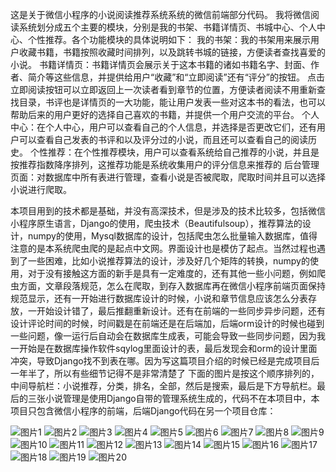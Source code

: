 这是关于微信小程序的小说阅读推荐系统系统的微信前端部分代码。
我将微信阅读系统划分成五个主要的模块，分别是我的书架、书籍详情页、书城中心、个人中心、个性推荐。各个功能模块的具体说明如下：
我的书架：我的书架用来展示用户收藏书籍，书籍按照收藏时间排列，以及跳转书城的链接，方便读者查找喜爱的小说。
书籍详情页：书籍详情页会展示关于这本书籍的诸如书籍名字、封面、作者、简介等这些信息，并提供给用户“收藏”和“立即阅读”还有“评分”的按钮。
点击立即阅读按钮可以立即返回上一次读者看到章节的位置，方便读者阅读不用重新查找目录，书评也是详情页的一大功能，能让用户发表一些对这本书的看法，也可以帮助后来的用户更好的选择自己喜欢的书籍，并提供一个用户交流的平台。
个人中心：在个人中心，用户可以查看自己的个人信息，并选择是否更改它们，还有用户可以查看自己发表的书评和以及评分过的小说，而且还可以查看自己的阅读历史。
个性推荐：在个性推荐模块，用户可以查看系统给自己推荐的小说，并且是按推荐指数降序排列，这推荐功能是系统收集用户的评分信息来推荐的
后台管理页面：对数据库中所有表进行管理，查看小说是否被爬取，爬取时间并且可以选择小说进行爬取。

本项目用到的技术都是基础，并没有高深技术，但是涉及的技术比较多，包括微信小程序原生语言，Django的使用，爬虫技术（Beautifulsoup），推荐算法的设计，numpy的使用，Mysql数据库的设计，包括爬虫怎么批量输入数据库，值得注意的是本系统爬虫爬的是起点中文网。界面设计也是模仿了起点。当然过程也遇到了一些困难，比如小说推荐算法的设计，涉及好几个矩阵的转换，numpy的使用，对于没有接触这方面的新手是具有一定难度的，还有其他一些小问题，例如爬虫方面，文章段落规范，怎么在爬取，到存入数据库再在微信小程序前端页面保持规范显示，还有一开始进行数据库设计的时候，小说和章节信息应该怎么分表存放，一开始设计错了，最后推翻重新设计。还有在前端的一些同步异步问题，还有设计评论时间的时候，时间戳是在前端还是在后端加，后端orm设计的时候也碰到一些问题，像一运行后自动会在数据库生成表，可能会导致一些同步问题，因为我一开始是在数据库操作软件sqylog里面设计的表，最后发现会和orm的设计里面冲突，导致Django找不到表在哪。因为写这篇项目介绍的时候已经是完成项目后一年半了，所以有些细节记得不是非常清楚了
下面的图片是按这个顺序排列的，中间导航栏：小说推荐，分类，排名，全部，然后是搜索，最后是下方导航栏。最后的三张小说管理是使用Django自带的管理系统生成的，代码不在本项目中，本项目只包含微信小程序的前端，后端Django代码在另一个项目仓库：

![图片1](https://github.com/user-attachments/assets/29ac3789-fd5d-4e3d-b3ff-db52c25ffdce)
![图片2](https://github.com/user-attachments/assets/d607a5ca-c46e-4f48-a781-219195243303)
![图片3](https://github.com/user-attachments/assets/e96a40b3-ffd5-4619-a244-5cf3278283f1)
![图片4](https://github.com/user-attachments/assets/8d4f42d5-cb88-4110-ab65-6db44b93d205)
![图片5](https://github.com/user-attachments/assets/4154d3a6-a4d8-4c0b-91e0-cef387309f90)
![图片6](https://github.com/user-attachments/assets/b655086d-a84f-4df8-8e59-f111acf5afc2)
![图片7](https://github.com/user-attachments/assets/a68e7d64-4a6a-40e8-9e0a-c0c646628804)
![图片8](https://github.com/user-attachments/assets/2051c645-9446-4637-b718-5c29a4630c13)
![图片9](https://github.com/user-attachments/assets/7b52f4bd-cab5-4c7d-ac5c-9d5e3447b028)
![图片10](https://github.com/user-attachments/assets/fa1b1e32-4ec0-4ad4-8297-6a09eba349f1)
![图片11](https://github.com/user-attachments/assets/e6361d47-7121-4bf9-b3bb-63848353d0dd)
![图片12](https://github.com/user-attachments/assets/5781a316-89a2-41cc-9d8e-0db8f517dbb0)
![图片13](https://github.com/user-attachments/assets/b5171b70-437d-41aa-9b85-fc999121ee14)
![图片14](https://github.com/user-attachments/assets/0f2eb500-e69a-45ba-a6cb-08b79abffcf9)
![图片15](https://github.com/user-attachments/assets/87c4bb52-5087-4ba8-8b28-6e96b6ad0b39)
![图片16](https://github.com/user-attachments/assets/e1edc28a-e3e6-4164-9173-67fa02bdfbbb)
![图片17](https://github.com/user-attachments/assets/e853e60f-dde3-4b86-b1cc-deb8caf94ec0)
![图片18](https://github.com/user-attachments/assets/3172195f-c2ba-4f36-8f6b-21d6df245a45)
![图片19](https://github.com/user-attachments/assets/90c6b205-87e4-4ed4-9346-3af506cf147e)
![图片20](https://github.com/user-attachments/assets/7b927357-4013-49aa-8b1d-d226a5e02d44)
